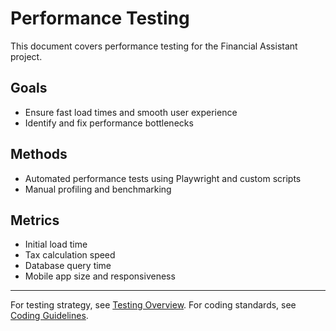 # Performance Testing

This document covers performance testing for the Financial Assistant project.

## Goals
- Ensure fast load times and smooth user experience
- Identify and fix performance bottlenecks

## Methods
- Automated performance tests using Playwright and custom scripts
- Manual profiling and benchmarking

## Metrics
- Initial load time
- Tax calculation speed
- Database query time
- Mobile app size and responsiveness

---

For testing strategy, see [Testing Overview](./overview.md).
For coding standards, see [Coding Guidelines](../CODING_GUIDELINES.md). 